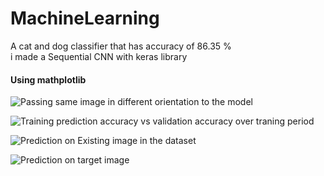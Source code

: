 # MachineLearning
A cat and dog classifier that has accuracy of 86.35 %  
i made a Sequential CNN with keras library   

#### Using mathplotlib
![Passing same image in different orientation to the model]() 
  
![Training prediction accuracy vs validation accuracy over traning period]()  
  
![Prediction on Existing image in the dataset]()  
  
![Prediction on target image]() 
  
